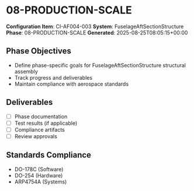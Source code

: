 # 08-PRODUCTION-SCALE

**Configuration Item**: CI-AF004-003
**System**: FuselageAftSectionStructure
**Phase**: 08-PRODUCTION-SCALE
**Generated**: 2025-08-25T08:05:15+00:00

## Phase Objectives
- Define phase-specific goals for FuselageAftSectionStructure structural assembly
- Track progress and deliverables
- Maintain compliance with aerospace standards

## Deliverables
- [ ] Phase documentation
- [ ] Test results (if applicable)
- [ ] Compliance artifacts
- [ ] Review approvals

## Standards Compliance
- DO-178C (Software)
- DO-254 (Hardware)
- ARP4754A (Systems)

